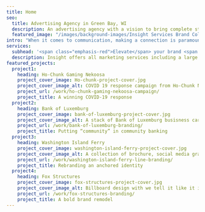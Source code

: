 ```yaml
---
title: Home
seo:
  title: Advertising Agency in Green Bay, WI
  description: An advertising agency with a vision to bring complete strategic development and creative execution capabilities into one roll-up-your-sleeves, hard-working kind of ad agency.
  featured_image: "/images/background-images/Insight Services Brand Collage Gray.jpg"
intro: "When it comes to communication, making a connection is paramount. The last thing you need is fluff. That’s why our full-service team of marketing professionals delivers <strong><em>Communication with substance</em></strong>. We skip the jargon, buzz words and clichés to focus on what’s truly important. <strong>We believe that clear communication leads to effective communication and effective communication leads to results!</strong>"
services:
  subhead: '<span class="emphasis-red">Elevate</span> your brand <span class="friday-vibes-white">with</span> <span class="emphasis-red">ultimate efficiency.</span>'
  description: Insight offers all marketing services including a large commercial video and photography studio under one roof. Plus, you’ll gain access to a full-service team with specialized skillsets who are dedicated to making marketing an efficient, effective—and overall positive—experience.
featured_projects:
  project1:
    heading: Ho-Chunk Gaming Nekoosa
    project_cover_image: Ho-chunk-project-cover.jpg
    project_cover_image_alt: COVID 19 response campaign from Ho-Chunk Nekoosa
    project_url: /work/ho-chunk-gaming-nekoosa-campaign/
    project_title: A winning COVID-19 response
  project2:
    heading: Bank of Luxemburg
    project_cover_image: bank-of-luxemburg-project-cover.jpg
    project_cover_image_alt: A stack of Bank of Luxemburg busisness cards with new branding design
    project_url: /work/bank-of-luxemburg-branding/
    project_title: Putting “community” in community banking
  project3:
    heading: Washington Island Ferry
    project_cover_image: washington-island-ferry-project-cover.jpg
    project_cover_image_alt: A collection of brochure, social media graphics and website design created for the Washington Island Ferry rebranding
    project_url: /work/washington-island-ferry-line-branding/
    project_title: Rebranding an anchored identity
  project4:
    heading: Fox Structures
    project_cover_image: fox-structures-project-cover.jpg
    project_cover_image_alt: Billboard design with we tell it like it is ... and build it like we should! messaging
    project_url: /work/fox-structures-branding/
    project_title: A bold brand remodel
---
```


